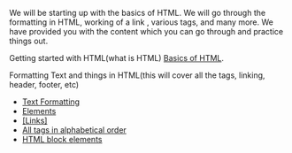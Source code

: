 We will be starting up with the basics of HTML. We will go through the formatting in HTML, working of a link , various tags, and many more. We have provided you with the content which you can go through and practice things out.

Getting started with HTML(what is HTML) [Basics of HTML](https://developer.mozilla.org/en-US/docs/Learn/HTML/Introduction_to_HTML/Getting_started).

Formatting Text and things in HTML(this will cover all the tags, linking, header, footer, etc)
<ul>

  <li> <a href="https://www.w3schools.com/html/html_formatting.asp">Text Formatting</a> </li>
  <li><a href="https://www.w3schools.com/html/html_elements.asp"> Elements</a> </li>
  <li><a href ="https://www.w3schools.com/html/html_links.asp"> [Links]</a><br>
  <li><a href="https://www.w3schools.com/tags/default.asp"> All tags in alphabetical order </a></li>
  <li><a href ="https://www.tutorialspoint.com/html/html_blocks.htm"> HTML block elements </a> </li>
</ul>
